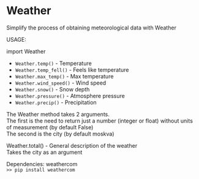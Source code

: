 # Weather
 Simplify the process of obtaining meteorological data with Weather
 
 USAGE:

 import Weather

- ```Weather.temp()``` - Temperature
- ```Weather.temp_fell()``` - Feels like temperature 
- ```Weather.max_temp()``` - Max temperature 
- ```Weather.wind_speed()``` - Wind speed 
- ```Weather.snow()``` - Snow depth
- ```Weather.pressure()``` - Atmosphere pressure
- ```Weather.precip()``` - Precipitation

 The Weather method takes 2 arguments.  
 The first is the need to return just a number (integer or float) without units of measurement (by default False)  
 The second is the city (by default moskva)  

 Weather.total() - General description of the weather  
 Takes the city as an argument  

 Dependencies: weathercom  
 `>> pip install weathercom`

